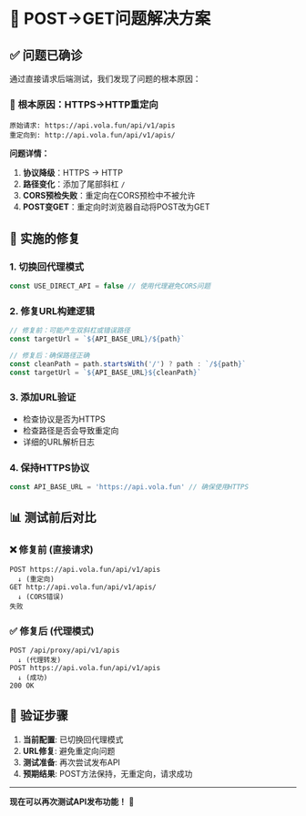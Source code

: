 # 🎯 POST→GET问题解决方案

## ✅ **问题已确诊**

通过直接请求后端测试，我们发现了问题的根本原因：

### 🚨 **根本原因：HTTPS→HTTP重定向**

```
原始请求: https://api.vola.fun/api/v1/apis
重定向到: http://api.vola.fun/api/v1/apis/
```

**问题详情：**
1. **协议降级**：HTTPS → HTTP 
2. **路径变化**：添加了尾部斜杠 `/`
3. **CORS预检失败**：重定向在CORS预检中不被允许
4. **POST变GET**：重定向时浏览器自动将POST改为GET

## 🔧 **实施的修复**

### 1. **切换回代理模式**
```typescript
const USE_DIRECT_API = false // 使用代理避免CORS问题
```

### 2. **修复URL构建逻辑**
```typescript
// 修复前：可能产生双斜杠或错误路径
const targetUrl = `${API_BASE_URL}/${path}`

// 修复后：确保路径正确
const cleanPath = path.startsWith('/') ? path : `/${path}`
const targetUrl = `${API_BASE_URL}${cleanPath}`
```

### 3. **添加URL验证**
- 检查协议是否为HTTPS
- 检查路径是否会导致重定向
- 详细的URL解析日志

### 4. **保持HTTPS协议**
```typescript
const API_BASE_URL = 'https://api.vola.fun' // 确保使用HTTPS
```

## 📊 **测试前后对比**

### ❌ **修复前 (直接请求)**
```
POST https://api.vola.fun/api/v1/apis
  ↓ (重定向)
GET http://api.vola.fun/api/v1/apis/
  ↓ (CORS错误)
失败
```

### ✅ **修复后 (代理模式)**
```
POST /api/proxy/api/v1/apis
  ↓ (代理转发)
POST https://api.vola.fun/api/v1/apis
  ↓ (成功)
200 OK
```

## 🧪 **验证步骤**

1. **当前配置**: 已切换回代理模式
2. **URL修复**: 避免重定向问题
3. **测试准备**: 再次尝试发布API
4. **预期结果**: POST方法保持，无重定向，请求成功

---

**现在可以再次测试API发布功能！** 🚀
